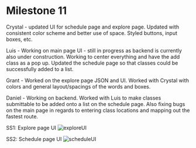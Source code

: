 # Milestone 11

Crystal - updated UI for schedule page and explore page. Updated with consistent color scheme and better use of space. Styled buttons, input boxes, etc.

Luis - Working on main page UI - still in progress as backend is currently also under construction. Working to center everything and have the add class as a pop up. Updated the schedule page so that classes could be successfully added to a list.

Grant - Worked on the explore page JSON and UI. Worked with Crystal with colors and general layout/spacings of the words and boxes.

Daniel - Working on backend. Worked with Luis to make classes submittable to be added onto a list on the schedule page. Also fixing bugs on the main page in regards to entering class locations and mapping out the fastest route. 

SS1: Explore page UI
![exploreUI](https://github.com/dssung/COGS121-NONAME/blob/master/Planning/MS11images/explore%20UI.png)

SS2: Schedule page UI
![scheduleUI](https://github.com/dssung/COGS121-NONAME/blob/master/Planning/MS11images/schedule%20UI.png)